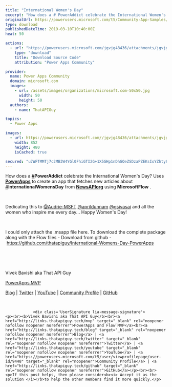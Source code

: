 ```yaml
---
title: "International Women's Day"
excerpt: "How does a # PowerAddict celebrate the International Women's Day? Uses PowerApps to create an app that fetches new articles about #"
originalUrl: https://powerusers.microsoft.com/t5/Community-App-Samples/International-Women-s-Day/td-p/248860
type: download
publishedDateTime: 2019-03-10T10:40:00Z
heat: 50

actions:
  - url: "https://powerusers.microsoft.com/jgvjg48436/attachments/jgvjg48436/AppFeedbackGallery/133/2/N9f9dbbf0-7bcb-4a7d-bfc8-3e0a51243e03-document.msapp"
    type: "download"
    title: "Download Source Code"
    attribution: "Power Apps Community"

provider:
  name: Power Apps Community
  domain: microsoft.com
  images:
    - url: /assets/images/organizations/microsoft.com-50x50.jpg
      width: 50
      height: 50
  authors:
    - name: ThatAPIGuy

topics:
  - Power Apps

images:
  - url: https://powerusers.microsoft.com//jgvjg48436/attachments/jgvjg48436/AppFeedbackGallery/133/1/Womens_Day_PowerApps_First_Frame.png
    width: 852
    height: 480
    isCached: true

secured: "u7WFTMMTj7c2MB3W4YGl0FhiGTI2G+1X5GHp1nDhGQeZSDzaPZEKsIoYZhty8MDnww9xntJrpUqW461BRkH//jJcBzWoMql28K1k3qKyiyIdJcxG2g35zzNz7/bu2xZOXqEWTFsjIqO7Kj7nRyQsyGtbfFMjJ1pVB9rjX0Nhj2Im5r/px7nVkWRrJW2c+ygXf1pvqLUJsDOoDZR4wYwUD5w0ZSp8rYP7uRRm9SgDxx1fCVy4dBCCalURCovZX/JRYYedp+zLm+ufq2INJ+/5rMB0A8h9IKf7bYTUB76nZkrVIFhMMUu3oJIkitFgFLREDNDcnwlvEBuKaG+WL1EeTFE9jB8YXOwC9Gli7FiaH6OepOZUvC0EKtmQvMNDbOP+1Na6SWWKXN/5E7R+frclLpWaAc1Y714UhEGjwEnAAuZfp70uM+FMnSobw66MfUFw;KSfaEw21VqTkrTzmvDCIMQ=="
---
```

<div id="permalink-overlay" class="PermalinkOverlay PermalinkOverlay-with-background ">
<div id="permalink-overlay-dialog" class="PermalinkOverlay-modal" role="alertdialog" aria-labelledby="permalink-overlay-header" aria-describedby="permalink-overlay-body">
<div class="PermalinkOverlay-content" role="document">
<div id="permalink-overlay-body" class="PermalinkOverlay-body">
<div class="permalink-container permalink-container--withArrows">
<div class="permalink light-inline-actions
  stream-uncapped
  has-replies
  original-permalink-page
  self-thread-permalink
  self-thread-permalink-with-descendant" role="main">
<div class="permalink-inner permalink-tweet-container">
<div class="tweet permalink-tweet js-actionable-user js-actionable-tweet js-original-tweet
         my-tweet has-cards with-social-proof  has-content

        
         logged-in
          
          js-initial-focus
" tabindex="0" data-associated-tweet-id="1104189778545774592" data-tweet-id="1104189778545774592" data-item-id="1104189778545774592" data-permalink-path="/that_API_guy/status/1104189778545774592" data-conversation-id="1104189778545774592" data-can-be-self-threaded="true" data-tweet-nonce="1104189778545774592-2fca2add-d6a1-49a1-8046-be67532eafa5" data-tweet-stat-initialized="true" data-screen-name="that_API_guy" data-name="Vivek Bavishi ▫ MVP ▫ #PowerAddict" data-user-id="45828702" data-you-follow="false" data-follows-you="false" data-you-block="false" data-mentions="PowerApps NewsAPIorg MicrosoftFlow" data-reply-to-users-json="[{&quot;id_str&quot;:&quot;45828702&quot;,&quot;screen_name&quot;:&quot;that_API_guy&quot;,&quot;name&quot;:&quot;Vivek Bavishi \u25ab MVP \u25ab #PowerAddict&quot;,&quot;emojified_name&quot;:{&quot;text&quot;:&quot;Vivek Bavishi \u25ab MVP \u25ab #PowerAddict&quot;,&quot;emojified_text_as_html&quot;:&quot;Vivek Bavishi \u003cspan class=\&quot;Emoji Emoji--forLinks\&quot; style=\&quot;background-image:url('https:\/\/abs.twimg.com\/emoji\/v2\/72x72\/25ab.png')\&quot; title=\&quot;White small square\&quot; aria-label=\&quot;Emoji: White small square\&quot;\u003e&amp;nbsp;\u003c\/span\u003e\u003cspan class=\&quot;visuallyhidden\&quot; aria-hidden=\&quot;true\&quot;\u003e\u25ab\u003c\/span\u003e MVP \u003cspan class=\&quot;Emoji Emoji--forLinks\&quot; style=\&quot;background-image:url('https:\/\/abs.twimg.com\/emoji\/v2\/72x72\/25ab.png')\&quot; title=\&quot;White small square\&quot; aria-label=\&quot;Emoji: White small square\&quot;\u003e&amp;nbsp;\u003c\/span\u003e\u003cspan class=\&quot;visuallyhidden\&quot; aria-hidden=\&quot;true\&quot;\u003e\u25ab\u003c\/span\u003e #PowerAddict&quot;}},{&quot;id_str&quot;:&quot;4305781932&quot;,&quot;screen_name&quot;:&quot;PowerApps&quot;,&quot;name&quot;:&quot;Microsoft PowerApps&quot;,&quot;emojified_name&quot;:{&quot;text&quot;:&quot;Microsoft PowerApps&quot;,&quot;emojified_text_as_html&quot;:&quot;Microsoft PowerApps&quot;}},{&quot;id_str&quot;:&quot;744934516284850176&quot;,&quot;screen_name&quot;:&quot;NewsAPIorg&quot;,&quot;name&quot;:&quot;News API \ud83d\uddde\ufe0f&quot;,&quot;emojified_name&quot;:{&quot;text&quot;:&quot;News API \ud83d\uddde\ufe0f&quot;,&quot;emojified_text_as_html&quot;:&quot;News API \u003cspan class=\&quot;Emoji Emoji--forLinks\&quot; style=\&quot;background-image:url('https:\/\/abs.twimg.com\/emoji\/v2\/72x72\/1f5de.png')\&quot; title=\&quot;Rolled-up newspaper\&quot; aria-label=\&quot;Emoji: Rolled-up newspaper\&quot;\u003e&amp;nbsp;\u003c\/span\u003e\u003cspan class=\&quot;visuallyhidden\&quot; aria-hidden=\&quot;true\&quot;\u003e\ud83d\uddde\ufe0f\u003c\/span\u003e&quot;}},{&quot;id_str&quot;:&quot;722190257244889088&quot;,&quot;screen_name&quot;:&quot;MicrosoftFlow&quot;,&quot;name&quot;:&quot;Microsoft Flow&quot;,&quot;emojified_name&quot;:{&quot;text&quot;:&quot;Microsoft Flow&quot;,&quot;emojified_text_as_html&quot;:&quot;Microsoft Flow&quot;}}]" data-disclosure-type="" data-has-cards="true" data-tfb-view="/i/tfb/v1/quick_promote/1104189778545774592">
<div class="js-tweet-text-container">
<p class="TweetTextSize TweetTextSize--jumbo js-tweet-text tweet-text" lang="en" data-aria-label-part="0"><span>How does a </span><a class="twitter-hashtag pretty-link js-nav" dir="ltr" href="https://twitter.com/hashtag/PowerAddict?src=hash" data-query-source="hashtag_click" target="_blank" rel="nofollow noopener noreferrer"></a><s><a class="twitter-hashtag pretty-link js-nav" dir="ltr" href="https://twitter.com/hashtag/PowerAddict?src=hash" data-query-source="hashtag_click" target="_blank" rel="nofollow noopener noreferrer">#</a></s><strong>PowerAddict</strong><span> celebrate the International Women's Day? Uses </span><a class="twitter-atreply pretty-link js-nav" dir="ltr" href="https://twitter.com/PowerApps" data-mentioned-user-id="4305781932" target="_blank" rel="nofollow noopener noreferrer"><strong>PowerApps</strong></a><span> to create an app that fetches new articles about </span><a class="twitter-hashtag pretty-link js-nav" dir="ltr" href="https://twitter.com/hashtag/InternationalWomensDay?src=hash" data-query-source="hashtag_click" target="_blank" rel="nofollow noopener noreferrer"></a><s><a class="twitter-hashtag pretty-link js-nav" dir="ltr" href="https://twitter.com/hashtag/InternationalWomensDay?src=hash" data-query-source="hashtag_click" target="_blank" rel="nofollow noopener noreferrer">#</a></s><strong>InternationalWomensDay</strong><span> from </span><a class="twitter-atreply pretty-link js-nav" dir="ltr" href="https://twitter.com/NewsAPIorg" data-mentioned-user-id="744934516284850176" target="_blank" rel="nofollow noopener noreferrer"><strong>NewsAPIorg</strong></a><span> using </span><a class="twitter-atreply pretty-link js-nav" dir="ltr" href="https://twitter.com/MicrosoftFlow" data-mentioned-user-id="722190257244889088" target="_blank" rel="nofollow noopener noreferrer"></a><s><a class="twitter-atreply pretty-link js-nav" dir="ltr" href="https://twitter.com/MicrosoftFlow" data-mentioned-user-id="722190257244889088" target="_blank" rel="nofollow noopener noreferrer"></a></s><strong>MicrosoftFlow</strong><span> . </span></p>
<p class="TweetTextSize TweetTextSize--jumbo js-tweet-text tweet-text" lang="en" data-aria-label-part="0">&nbsp;</p>
<p class="TweetTextSize TweetTextSize--jumbo js-tweet-text tweet-text" lang="en" data-aria-label-part="0"><span>Dedicating this to <a href="/t5/user/viewprofilepage/user-id/3962">@Audrie-MSFT</a>&nbsp;<a href="/t5/user/viewprofilepage/user-id/17347">@aprildunnam</a>&nbsp;<a href="/t5/user/viewprofilepage/user-id/22539">@gsivasai</a> and all the women who inspire me every day... Happy Women's Day!</span></p>
<p class="TweetTextSize TweetTextSize--jumbo js-tweet-text tweet-text" lang="en" data-aria-label-part="0">&nbsp;</p>
<p class="TweetTextSize TweetTextSize--jumbo js-tweet-text tweet-text" lang="en" data-aria-label-part="0"><span>I could only attach the .msapp file here. To download the complete package along with the Flow files - Download from github -&nbsp;<a href="https://github.com/thatapiguy/International-Womens-Day-PowerApps" target="_blank" rel="nofollow noopener noreferrer">https://github.com/thatapiguy/International-Womens-Day-PowerApps</a></span></p>
<p class="TweetTextSize TweetTextSize--jumbo js-tweet-text tweet-text" lang="en" data-aria-label-part="0">&nbsp;</p>
<p>&nbsp;</p>
<p>Vivek Bavishi aka That API Guy</p>
<p><a href="https://mvp.microsoft.com/en-us/PublicProfile/5003373" target="_blank" rel="nofollow noopener noreferrer">PowerApps MVP</a></p>
<p><a href="https://thatapiguy.tech/" target="_blank" rel="nofollow noopener noreferrer">Blog</a> | <a href="https://twiiter.com/that_API_guy" target="_blank" rel="nofollow noopener noreferrer">Twitter</a> | <a href="https://youtube.com/channel/ThatAPIGuy" target="_blank" rel="nofollow noopener noreferrer">YouTube</a> | <a href="https://powerusers.microsoft.com/t5/user/viewprofilepage/user-id/9448" target="_blank">Community Profile</a> | <a href="https://github.com/thatapiguy" target="_blank" rel="nofollow noopener noreferrer">GitHub</a></p>
<p class="TweetTextSize TweetTextSize--jumbo js-tweet-text tweet-text" lang="en" data-aria-label-part="0">&nbsp;</p>
</div>
</div>
</div>
</div>
</div>
</div>
</div>
</div>
</div>
					
				
			
			
				<div class='UserSignature lia-message-signature'>
	<p><br><b>Vivek Bavishi aka That API Guy</b><br><a href="http://links.thatapiguy.tech/mvp" target="_blank" rel="noopener nofollow noopener noreferrer">PowerApps and Flow MVP</a><br><a href="http://links.thatapiguy.tech/blog" target="_blank" rel="noopener nofollow noopener noreferrer">Blog</a> | <a href="http://links.thatapiguy.tech/twitter" target="_blank" rel="noopener nofollow noopener noreferrer">Twitter</a> | <a href="http://links.thatapiguy.tech/youtube" target="_blank" rel="noopener nofollow noopener noreferrer">YouTube</a> | <a href="https://powerusers.microsoft.com/t5/user/viewprofilepage/user-id/9448" target="_blank" rel="noopener">Community Profile</a> | <a href="http://links.thatapiguy.tech/github" target="_blank" rel="noopener nofollow noopener noreferrer">GitHub</a></p><br><br><p>If this post helps, then please consider<b><i> Accept it as the solution </i></b>to help the other members find it more quickly.</p>
</div>

